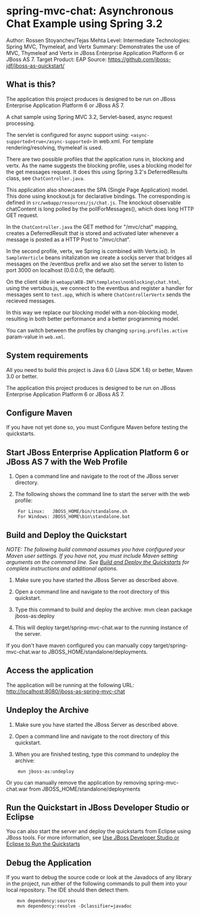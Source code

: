 spring-mvc-chat: Asynchronous Chat Example using Spring 3.2
======================================================
Author: Rossen Stoyanchev/Tejas Mehta
Level: Intermediate
Technologies: Spring MVC, Thymeleaf, and Vertx
Summary: Demonstrates the use of MVC, Thymeleaf and Vertx in JBoss Enterprise Application Platform 6 or JBoss AS 7.
Target Product: EAP
Source: <https://github.com/jboss-jdf/jboss-as-quickstart/>

What is this?
-------------

The application this project produces is designed to be run on JBoss Enterprise Application Platform 6 or JBoss AS 7.

A chat sample using Spring MVC 3.2, Servlet-based, async request processing.

The servlet is configured for async support using: `<async-supported>true</async-supported>` in web.xml. For template rendering/resolving, thymeleaf is used.

There are two possible profiles that the application runs in, blocking and vertx. As the name suggests the blocking profile, uses a blocking model for the get messages request. It does this using Spring 3.2's DeferredResults class, see `ChatController.java`.

This application also showcases the SPA (Single Page Application) model. This done using knockout.js for declarative bindings.
The corresponding is defined in `src/webapp/resources/js/chat.js`. The knockout observable chatContent is long polled by the pollForMessages(), which does long HTTP GET request.

In the `ChatController.java` the GET method for "/mvc/chat" mapping, creates a DeferredResult that is stored and activated later whenever a message is posted as a HTTP Post to "/mvc/chat".

In the second profile, vertx, we Spring is combined with Vertx.io(<link>). In `SampleVerticle` beans initalization we create a sockjs server that bridges all messages on the /eventbus prefix and we also set the server to listen to port 3000 on localhost (0.0.0.0, the default).

On the client side in `webapp\WEB-INF\templates\nonblocking\chat.html`, using the vertxbus.js, we connect to the eventbus and register a handler for messages sent to `test.app`, which is where `ChatControllerVertx` sends the recieved messages.

In this way we replace our blocking model with a non-blocking model, resulting in both better performance and a better programming model.

You can switch between the profiles by changing `spring.profiles.active` param-value in `web.xml`.

System requirements
-------------------

All you need to build this project is Java 6.0 (Java SDK 1.6) or better, Maven 3.0 or better.

The application this project produces is designed to be run on JBoss Enterprise Application Platform 6 or JBoss AS 7.

Configure Maven
---------------

If you have not yet done so, you must Configure Maven before testing the quickstarts.

Start JBoss Enterprise Application Platform 6 or JBoss AS 7 with the Web Profile
---------------

1. Open a command line and navigate to the root of the JBoss server directory.
2. The following shows the command line to start the server with the web profile:

        For Linux:   JBOSS_HOME/bin/standalone.sh
        For Windows: JBOSS_HOME\bin\standalone.bat

Build and Deploy the Quickstart
----------------------------

_NOTE: The following build command assumes you have configured your Maven user settings. If you have not, you must include Maven setting arguments on the command line. See [Build and Deploy the Quickstarts](../README.md#buildanddeploy) for complete instructions and additional options._

1. Make sure you have started the JBoss Server as described above.
2. Open a command line and navigate to the root directory of this quickstart.
3. Type this command to build and deploy the archive:
        mvn clean package jboss-as:deploy

4. This will deploy target/spring-mvc-chat.war to the running instance of the server.

If you don't have maven configured you can manually copy target/spring-mvc-chat.war to JBOSS_HOME/standalone/deployments.

Access the application
----------------------

The application will be running at the following URL: <http://localhost:8080/jboss-as-spring-mvc-chat>

Undeploy the Archive
---------------------

1. Make sure you have started the JBoss Server as described above.
2. Open a command line and navigate to the root directory of this quickstart.
3. When you are finished testing, type this command to undeploy the archive:

        mvn jboss-as:undeploy

Or you can manually remove the application by removing spring-mvc-chat.war from JBOSS_HOME/standalone/deployments

Run the Quickstart in JBoss Developer Studio or Eclipse
-------------------------------------------------------

You can also start the server and deploy the quickstarts from Eclipse using JBoss tools. For more information, see [Use JBoss Developer Studio or Eclipse to Run the Quickstarts](../README.md#useeclipse)

Debug the Application
------------------------------------

If you want to debug the source code or look at the Javadocs of any library in the project, run either of the following commands to pull them into your local repository. The IDE should then detect them.

        mvn dependency:sources
        mvn dependency:resolve -Dclassifier=javadoc
